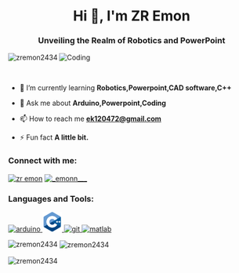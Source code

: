 <h1 align="center">Hi 👋, I'm ZR Emon</h1>
<h3 align="center">Unveiling the Realm of Robotics and PowerPoint</h3>

<img align="right" alt="Coding" width="400" src="https://media.giphy.com/media/czpiKF0KnBlediLkbB/giphy.gif">

<p align="left"> <img src="https://komarev.com/ghpvc/?username=zremon2434&label=Profile%20views&color=0e75b6&style=flat" alt="zremon2434" /> </p>

<p align="left"> <a href="https://twitter.com/" target="blank"><img src="https://img.shields.io/twitter/follow/?logo=twitter&style=for-the-badge" alt="" /></a> </p>

- 🌱 I’m currently learning **Robotics,Powerpoint,CAD software,C++**

- 💬 Ask me about **Arduino,Powerpoint,Coding**

- 📫 How to reach me **ek120472@gmail.com**

- ⚡ Fun fact **A little bit.**

<h3 align="left">Connect with me:</h3>
<p align="left">
<a href="https://fb.com/zr emon" target="blank"><img align="center" src="https://raw.githubusercontent.com/rahuldkjain/github-profile-readme-generator/master/src/images/icons/Social/facebook.svg" alt="zr emon" height="30" width="40" /></a>
<a href="https://instagram.com/_emonn___" target="blank"><img align="center" src="https://raw.githubusercontent.com/rahuldkjain/github-profile-readme-generator/master/src/images/icons/Social/instagram.svg" alt="_emonn___" height="30" width="40" /></a>
</p>

<h3 align="left">Languages and Tools:</h3>
<p align="left"> <a href="https://www.arduino.cc/" target="_blank" rel="noreferrer"> <img src="https://cdn.worldvectorlogo.com/logos/arduino-1.svg" alt="arduino" width="40" height="40"/> </a> <a href="https://www.w3schools.com/cpp/" target="_blank" rel="noreferrer"> <img src="https://raw.githubusercontent.com/devicons/devicon/master/icons/cplusplus/cplusplus-original.svg" alt="cplusplus" width="40" height="40"/> </a> <a href="https://git-scm.com/" target="_blank" rel="noreferrer"> <img src="https://www.vectorlogo.zone/logos/git-scm/git-scm-icon.svg" alt="git" width="40" height="40"/> </a> <a href="https://www.mathworks.com/" target="_blank" rel="noreferrer"> <img src="https://upload.wikimedia.org/wikipedia/commons/2/21/Matlab_Logo.png" alt="matlab" width="40" height="40"/> </a> </p>

<p><img align="left" src="https://github-readme-stats.vercel.app/api/top-langs?username=zremon2434&show_icons=true&locale=en&layout=compact" alt="zremon2434" /></p>

<p>&nbsp;<img align="center" src="https://github-readme-stats.vercel.app/api?username=zremon2434&show_icons=true&locale=en" alt="zremon2434" /></p>

<p><img align="center" src="https://github-readme-streak-stats.herokuapp.com/?user=zremon2434&" alt="zremon2434" /></p>
